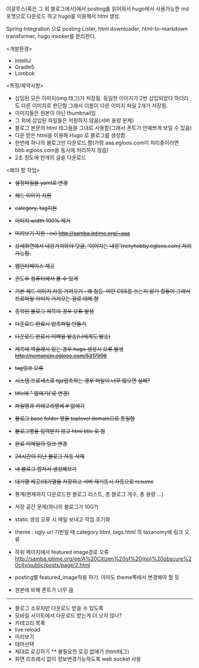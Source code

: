 이글루스(혹은 그 외 블로그에서)에서 posting를 읽어와서 hugo에서 사용가능한 md포맷으로 다운로드 하고 hugo를 이용해서 html 생성.

Spring Integration 으로 posting Lister, html downloader, html-to-markdown transformer, hugo invoker를 분리한다.

<개발환경>
* IntelliJ
* Gradle5
* Lombok

<특징/제약사항>
* 삽입된 모든 이미지(img 태그)가 저장됨. 동일한 이미지가 2번 삽입되었다 하더라도 다른 이미지로 판단함 그래서 이름이 다른 이미지 파일 2개가 저장됨.
* 이미지들은 원본이 아닌 thumbnail임
* 그 외에 삽입된 파일들은 저장하지 않음(서버 용량 문제)
* 블로그 본문의 html 태그들을 그대로 사용함(그래서 폰트가 안예쁘게 보일 수 있음)
* 다운 받은 html을 이용해 Hugo 로 블로그를 생성함.
* 한번에 하나의 블로그만 다운로드 함(가령 aaa.egloos.com이 처리중이라면 bbb.egloos.com을 동시에 처리하지 않음)
* 2초 정도에 한개의 글을 다운로드

<해야 할 작업>
* ~~설정파일을 yaml로 변경~~
* ~~헤드 이미지 지원~~
* ~~category, tag지원~~
* ~~이미지 width 100% 제거~~
* ~~미리보기 지원 : ex) http://samba.iptime.org/~aaa~~
* ~~상세화면에서 내용가져와야 덧글, '이어지는 내용'(netyhobby.egloos.com) 처리 가능함.~~
* ~~웹인터페이스 제공~~
* ~~윈도우 컴퓨터에서 볼 수 있게~~
* ~~기본 헤드 이미지 자동 가져오기 : 꽤 힘듬. 어떤 CSS를 쓰는지 알기 힘들어 그래서 프로파일 이미지 가져오는 걸로 대체 함~~
* ~~중복된 블로그 제목의 경우 오류 발생~~
* ~~다운로드 완료시 압축파일 만들기~~
* ~~다운로드 완료시 이메일 발송(나에게도 발송)~~
* ~~제목에 역슬래시 있는 경우 hugo 생성시 오류 발생 http://nemonein.egloos.com/5317996~~
* ~~tag링크 오류~~
* ~~시스템 프로세스로 tgz압축하는 경우 파일이 너무 많으면 실패?~~
* ~~title에 " 없애기('로 변경)~~
* ~~파일명과 카테고리명에 # 없애기~~
* ~~블로그 base folder 명을 toplevel domain으로 통일함~~
* ~~블로그명을 입력받지 않고 html title 로 함~~
* ~~완료 이메일의 링크 변경~~
* ~~24시간이 지난 블로그 자동 삭제~~
* ~~내 블로그 합쳐서 생성해보기~~
* ~~대기열 제공(대기열을 저장하고 서버 재기동시 자동으로 resume~~
* 통계(현재까지 다운로드한 블로그 리스트, 총 블로그 개수, 총 용량 ...)

* 저장 공간 문제(하나의 블로그가 10G?)
* static 생성 오류 시 메일 보내고 작업 초기화
* theme : ugly url 기반일 때 category.html, tags.html 의 taxanomy에 링크 오류
* 하위 페이지에서 featured image경로 오류 http://samba.iptime.org/ee/A%20Citizen%20of%20(no)%20obscure%20city/public/posts/page/2.html
* posting별 featured_image적용 하기. 아마도 theme쪽에서 변경해야 할 듯
* 원본에 비해 폰트가 너무 큼
----------------------------
* 블로그 소유자만 다운로드 받을 수 있도록
* 모바일 사이트에서 다운로드 받는게 더 낫지 않나?
* 카테고리 목록
* live reload
* 미리보기
* 테마선택
* 제대로 로깅하기
** 불필요한 로깅 없애기 (html태그)
* 화면 리프레시 없이 정보변경가능하도록 web socket 사용
